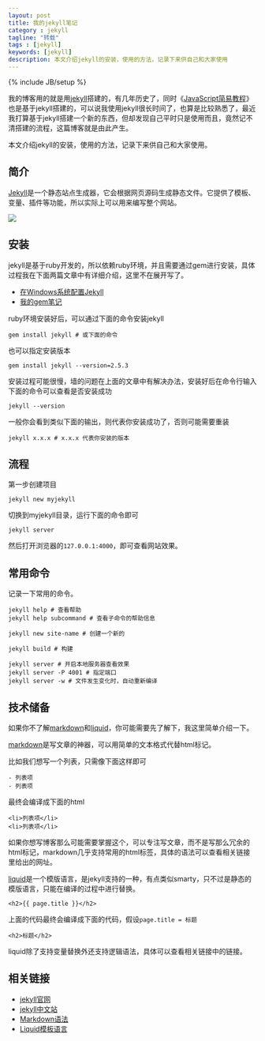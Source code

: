 ```yaml
---
layout: post
title: 我的jekyll笔记
category : jekyll
tagline: "转载"
tags : [jekyll]
keywords: [jekyll]
description: 本文介绍jekyll的安装，使用的方法，记录下来供自己和大家使用
---
```

{% include JB/setup %}

我的博客用的就是用[jekyll][1]搭建的，有几年历史了，同时《[JavaScript简易教程](http://yanhaijing.com/basejs/)》也是基于jekyll搭建的，可以说我使用jekyll很长时间了，也算是比较熟悉了，最近我打算基于jekyll搭建一个新的东西，但却发现自己平时只是使用而且，竟然记不清搭建的流程，这篇博客就是由此产生。

本文介绍jekyll的安装，使用的方法，记录下来供自己和大家使用。

## 简介
[Jekyll][1]是一个静态站点生成器，它会根据网页源码生成静态文件。它提供了模板、变量、插件等功能，所以实际上可以用来编写整个网站。

![]({{BLOG_IMG}}217.png)

## 安装
jekyll是基于ruby开发的，所以依赖ruby环境，并且需要通过gem进行安装，具体过程我在下面两篇文章中有详细介绍，这里不在展开写了。

- [在Windows系统配置Jekyll](http://yanhaijing.com/jekyll/2011/12/30/run-jekyll-on-window/)
- [我的gem笔记](http://yanhaijing.com/tool/2015/08/25/my-gem-note/)

ruby环境安装好后，可以通过下面的命令安装jekyll

	gem install jekyll # 或下面的命令

也可以指定安装版本

	gem install jekyll --version=2.5.3

安装过程可能很慢，墙的问题在上面的文章中有解决办法，安装好后在命令行输入下面的命令可以查看是否安装成功

	jekyll --version

一般你会看到类似下面的输出，则代表你安装成功了，否则可能需要重装

	jekyll x.x.x # x.x.x 代表你安装的版本

## 流程
第一步创建项目

	jekyll new myjekyll

切换到myjekyll目录，运行下面的命令即可

	jekyll server

然后打开浏览器的`127.0.0.1:4000`，即可查看网站效果。

## 常用命令
记录一下常用的命令。

	jekyll help # 查看帮助
	jekyll help subcommand # 查看子命令的帮助信息

	jekyll new site-name # 创建一个新的

	jekyll build # 构建

	jekyll server # 开启本地服务器查看效果
	jekyll server -P 4001 # 指定端口
	jekyll server -w # 文件发生变化时，自动重新编译

## 技术储备
如果你不了解[markdown][2]和[liquid][3]，你可能需要先了解下，我这里简单介绍一下。

[markdown][2]是写文章的神器，可以用简单的文本格式代替html标记。

比如我们想写一个列表，只需像下面这样即可

	- 列表项
	- 列表项

最终会编译成下面的html

	<li>列表项</li>
	<li>列表项</li>

如果你想写博客那么可能需要掌握这个，可以专注写文章，而不是写那么冗余的html标记，markdown几乎支持常用的html标签，具体的语法可以查看相关链接里给出的网址。

[liquid][3]是一个模版语言，是jekyll支持的一种，有点类似smarty，只不过是静态的模版语言，只能在编译的过程中进行替换。

	<h2>{{ page.title }}</h2>

上面的代码最终会编译成下面的代码，假设`page.title = 标题`

	<h2>标题</h2>

liquid除了支持变量替换外还支持逻辑语法，具体可以查看相关链接中的链接。

## 相关链接
- [jekyll官网][1]
- [jekyll中文站](http://jekyllcn.com/)
- [Markdown语法][2]
- [Liquid模板语言][3]

[1]: http://jekyllrb.com/
[2]: http://wowubuntu.com/markdown/
[3]: https://github.com/shopify/liquid/wiki/liquid-for-designers

